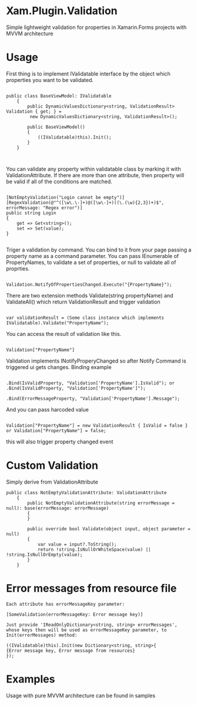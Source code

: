 # Xam.Plugin.Validation
Simple lightweight validation for properties in Xamarin.Forms projects with MVVM architecture
# Usage

First thing is to implement IValidatable interface by the object which properties you want to be validated.
```

public class BaseViewModel: IValidatable
    {
        public DynamicValuesDictionary<string, ValidationResult> Validation { get; } =
         new DynamicValuesDictionary<string, ValidationResult>();

        public BaseViewModel()
        {
            ((IValidatable)this).Init();
        }
    }
    
    
```
You can validate any property within validatable class by marking it with ValidationAttribute.
If there are more than one attribute, then property will be valid if all of the conditions are matched.

```

[NotEmptyValidation("Login cannot be empty")]
[RegexValidation(@"^([\w\.\-]+)@([\w\-]+)((\.(\w){2,3})+)$", errorMessage: "Regex error")]
public string Login
{
    get => Get<string>();
    set => Set(value);
}
        
```

Triger a validation by command. You can bind to it from your page passing a property name as a command parameter.
You can pass IEnumerable of PropertyNames, to validate a set of properties, or null to validate all of proprties.

```

Validation.NotifyOfPropertiesChanged.Execute("{PropertyName}");

```
There are two extension methods Validate(string propertyName) and ValidateAll() which return ValidationResult and trigger validation

```

var validationResult = (Some class instance which implements IValidatable).Validate("PropertyName");

```

You can access the result of validation like this.

```

Validation["PropertyName"]

```

Validation implements INotifyProperyChanged so after Notify Command is triggered ui gets changes.
Binding example

```

.Bind(IsValidProperty, "Validation['PropertyName'].IsValid"); or .Bind(IsValidProperty, "Validation['PropertyName']");

.Bind(ErrorMessageProperty, "Validation['PropertyName'].Message");

```

And you can pass harcoded value

```

Validation["PropertyName"] = new ValidationResult { IsValid = false } or Validation["PropertyName"] = false;

```

this will also trigger property changed event

# Custom Validation

Simply derive from ValidationAttribute

```
public class NotEmptyValidationAttribute: ValidationAttribute
    {
        public NotEmptyValidationAttribute(string errorMessage = null): base(errorMessage: errorMessage)
        {
        }
        
        public override bool Validate(object input, object parameter = null)
        {
            var value = input?.ToString();
            return !string.IsNullOrWhiteSpace(value) || !string.IsNullOrEmpty(value);
        }
    }

```

# Error messages from resource file

```
Each attribute has errorMessageKey parameter:

[SomeValidation(errorMessageKey: Error message key)]

Just provide 'IReadOnlyDictionary<string, string> errorMessages', whose keys then will be used as errorMessageKey parameter, to Init(errorMessages) method:

((IValidatable)this).Init(new Dictionary<string, string>{
{Error message key, Error message from resources}
});

```

# Examples

Usage with pure MVVM architecture can be found in samples
